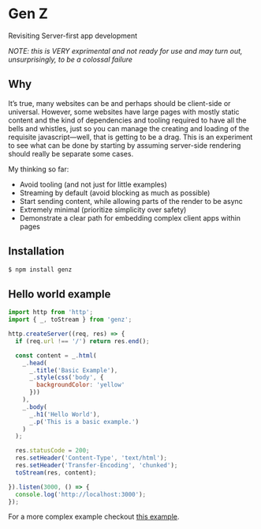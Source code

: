 # Gen Z

Revisiting Server-first app development

_NOTE: this is VERY exprimental and not ready for use and may turn out, unsurprisingly, to be a colossal failure_

## Why

It’s true, many websites can be and perhaps should be client-side or universal. However, some websites have large pages with mostly static content and the kind of dependencies and tooling required to have all the bells and whistles, just so you can manage the creating and loading of the requisite javascript—well, that is getting to be a drag. This is an experiment to see what can be done by starting by assuming server-side rendering should really be separate some cases.

My thinking so far:

- Avoid tooling (and not just for little examples)
- Streaming by default (avoid blocking as much as possible)
- Start sending content, while allowing parts of the render to be async
- Extremely minimal (prioritize simplicity over safety)
- Demonstrate a clear path for embedding complex client apps within pages

## Installation

```bash
$ npm install genz
```

## Hello world example

```javascript
import http from 'http';
import { _, toStream } from 'genz';

http.createServer((req, res) => {
  if (req.url !== '/') return res.end();

  const content = _.html(
    _.head(
      _.title('Basic Example'),
      _.style(css('body', {
        backgroundColor: 'yellow'
      }))
    ),
    _.body(
      _.h1('Hello World'),
      _.p('This is a basic example.')
    )
  );

  res.statusCode = 200;
  res.setHeader('Content-Type', 'text/html');
  res.setHeader('Transfer-Encoding', 'chunked');
  toStream(res, content);

}).listen(3000, () => {
  console.log('http://localhost:3000');
});
```

For a more complex example checkout [this example](example/app.mjs).

